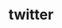 ---
layout: redirect
title: twitter
name: Fennifith
link: https://twitter.com/Fennifith
verb: tweet
---